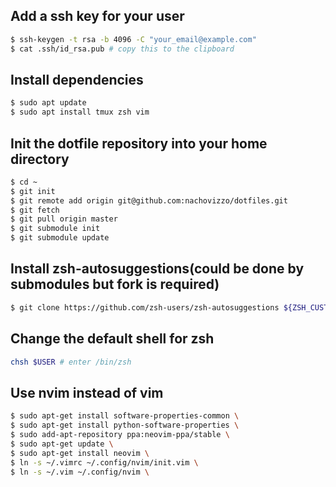 
## Add a ssh key for your user
```sh
$ ssh-keygen -t rsa -b 4096 -C "your_email@example.com"
$ cat .ssh/id_rsa.pub # copy this to the clipboard
```

## Install dependencies
```sh
$ sudo apt update
$ sudo apt install tmux zsh vim
```

## Init the dotfile repository into your home directory
```sh
$ cd ~
$ git init
$ git remote add origin git@github.com:nachovizzo/dotfiles.git
$ git fetch
$ git pull origin master
$ git submodule init
$ git submodule update
```

## Install zsh-autosuggestions(could be done by submodules but fork is required)
```sh
$ git clone https://github.com/zsh-users/zsh-autosuggestions ${ZSH_CUSTOM:-~/.oh-my-zsh/custom}/plugins/zsh-autosuggestions
```

## Change the default shell for zsh
```sh
chsh $USER # enter /bin/zsh
```

## Use nvim instead of vim
```sh
$ sudo apt-get install software-properties-common \
$ sudo apt-get install python-software-properties \
$ sudo add-apt-repository ppa:neovim-ppa/stable \
$ sudo apt-get update \
$ sudo apt-get install neovim \
$ ln -s ~/.vimrc ~/.config/nvim/init.vim \
$ ln -s ~/.vim ~/.config/nvim \
```
